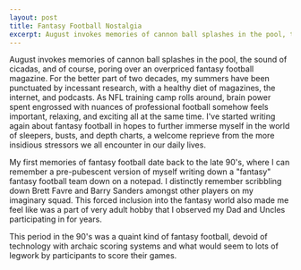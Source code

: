 ```yaml
---
layout: post
title: Fantasy Football Nostalgia  
excerpt: August invokes memories of cannon ball splashes in the pool, the sound of cicadas, and of course, poring over an overpriced fantasy football magazine. For the better part of two decades, my summers have been punctuated by incessant research, with a healthy diet of magazines, the internet, and podcasts.  As NFL training camp rolls around, brain power spent engrossed with nuances of professional...
---
```

<p>August invokes memories of cannon ball splashes in the pool, the sound of cicadas, and of course, poring over an overpriced fantasy football magazine. For the better part of two decades, my summers have been punctuated by incessant research, with a healthy diet of magazines, the internet, and podcasts.  As NFL training camp rolls around, brain power spent engrossed with nuances of professional football somehow feels important, relaxing, and exciting all at the same time.  I've started writing again about fantasy football in hopes to further immerse myself in the world of sleepers, busts, and depth charts, a welcome reprieve from the more insidious stressors we all encounter in our daily lives.  </p>
<p> My first memories of fantasy football date back to the late 90's, where I can remember a pre-pubescent version of myself writing down a "fantasy" fantasy football team down on a notepad.  I distinctly remember scribbling down Brett Favre and Barry Sanders amongst other players on my imaginary squad.  This forced inclusion into the fantasy world also made me feel like was a part of very adult hobby that I observed my Dad and Uncles participating in for years.</p>
<p>This period in the 90's was a quaint kind of fantasy football, devoid of technology with archaic scoring systems and what would seem to lots of legwork by participants to score their games.</p>



